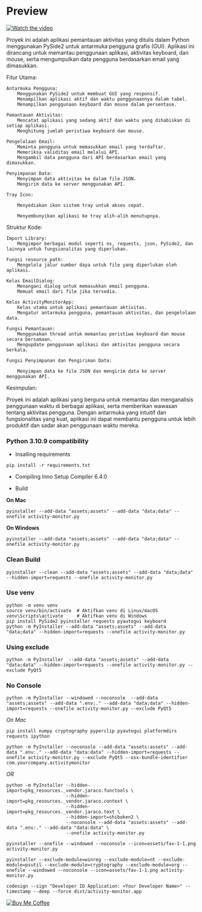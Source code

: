 # Preview
[![Watch the video](https://img.youtube.com/vi/HyQbqRQ3CRQ/maxresdefault.jpg)](https://youtu.be/HyQbqRQ3CRQ)

Proyek ini adalah aplikasi pemantauan aktivitas yang ditulis dalam Python menggunakan PySide2 untuk antarmuka pengguna grafis (GUI). Aplikasi ini dirancang untuk memantau penggunaan aplikasi, aktivitas keyboard, dan mouse, serta mengumpulkan data pengguna berdasarkan email yang dimasukkan.

Fitur Utama:

    Antarmuka Pengguna:
        Menggunakan PySide2 untuk membuat GUI yang responsif.
        Menampilkan aplikasi aktif dan waktu penggunaannya dalam tabel.
        Menampilkan penggunaan keyboard dan mouse dalam persentase.

    Pemantauan Aktivitas:
        Mencatat aplikasi yang sedang aktif dan waktu yang dihabiskan di setiap aplikasi.
        Menghitung jumlah peristiwa keyboard dan mouse.

    Pengelolaan Email:
        Meminta pengguna untuk memasukkan email yang terdaftar.
        Memeriksa validitas email melalui API.
        Mengambil data pengguna dari API berdasarkan email yang dimasukkan.

    Penyimpanan Data:
        Menyimpan data aktivitas ke dalam file JSON.
        Mengirim data ke server menggunakan API.

    Tray Icon:

        Menyediakan ikon sistem tray untuk akses cepat.

        Menyembunyikan aplikasi ke tray alih-alih menutupnya.

Struktur Kode:

    Import Library:
        Mengimpor berbagai modul seperti os, requests, json, PySide2, dan lainnya untuk fungsionalitas yang diperlukan.

    Fungsi resource_path:
        Mengelola jalur sumber daya untuk file yang diperlukan oleh aplikasi.

    Kelas EmailDialog:
        Menangani dialog untuk memasukkan email pengguna.
        Memuat email dari file jika tersedia.

    Kelas ActivityMonitorApp:
        Kelas utama untuk aplikasi pemantauan aktivitas.
        Mengatur antarmuka pengguna, pemantauan aktivitas, dan pengelolaan data.

    Fungsi Pemantauan:
        Menggunakan thread untuk memantau peristiwa keyboard dan mouse secara bersamaan.
        Mengupdate penggunaan aplikasi dan aktivitas pengguna secara berkala.

    Fungsi Penyimpanan dan Pengiriman Data:

        Menyimpan data ke file JSON dan mengirim data ke server menggunakan API.

Kesimpulan:

Proyek ini adalah aplikasi yang berguna untuk memantau dan menganalisis penggunaan waktu di berbagai aplikasi, serta memberikan wawasan tentang aktivitas pengguna. Dengan antarmuka yang intuitif dan fungsionalitas yang kuat, aplikasi ini dapat membantu pengguna untuk lebih produktif dan sadar akan penggunaan waktu mereka.

### Python 3.10.9 compatibility

- Insalling requirements

```
pip install -r requirements.txt
```

- Compiling
Inno Setup Compiler 6.4.0

- Build

**On Mac**

```
pyinstaller --add-data "assets;assets" --add-data "data;data" --onefile activity-monitor.py
```

**On Windows**

```
pyinstaller --add-data "assets;assets" --add-data "data;data" --onefile activity-monitor.py
```

### Clean Build

```
pyinstaller --clean --add-data "assets;assets" --add-data "data;data" --hidden-import=requests --onefile activity-monitor.py
```

### Use venv

```
python -m venv venv
source venv/bin/activate  # Aktifkan venv di Linux/macOS
venv\Scripts\activate     # Aktifkan venv di Windows
pip install PySide2 pyinstaller requests pyautogui keyboard
python -m PyInstaller --add-data "assets;assets" --add-data "data;data" --hidden-import=requests --onefile activity-monitor.py
```

### Using exclude

```
python -m PyInstaller  --add-data "assets;assets" --add-data "data;data" --hidden-import=requests --onefile activity-monitor.py --exclude PyQt5
```

### No Console

```
python -m PyInstaller --windowed --noconsole  --add-data "assets;assets" --add-data ".env;." --add-data "data;data" --hidden-import=requests --onefile activity-monitor.py --exclude PyQt5
```

_On Mac_

```
pip install numpy cryptography pyperclip pyautogui platformdirs requests ipython
```

```
python -m PyInstaller --noconsole --add-data "assets:assets" --add-data ".env:." --add-data "data:data" --hidden-import=requests --onefile activity-monitor.py --exclude PyQt5 --osx-bundle-identifier com.yourcompany.activitymonitor
```

_OR_

```
python -m PyInstaller --hidden-import=pkg_resources._vendor.jaraco.functools \
                      --hidden-import=pkg_resources._vendor.jaraco.context \
                      --hidden-import=pkg_resources._vendor.jaraco.text \
                      --hidden-import=shiboken2 \
                      --noconsole --add-data "assets:assets" --add-data ".env:." --add-data "data:data" \
                      --onefile activity-monitor.py

pyinstaller --onefile --windowed --noconsole --icon=assets/fav-1-1.png activity-monitor.py

pyinstaller --exclude-module=winreg --exclude-module=nt --exclude-module=psutil --exclude-module=cryptography --exclude-module=org --onefile --windowed --noconsole --icon=assets/fav-1-1.png activity-monitor.py

codesign --sign "Developer ID Application: <Your Developer Name>" --timestamp --deep --force dist/activity-monitor.app
```

[![Buy Me Coffee](https://cdn.buymeacoffee.com/buttons/v2/default-yellow.png)](https://www.buymeacoffee.com/codesyariah122)
